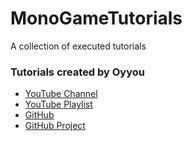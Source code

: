 # MonoGameTutorials
A collection of executed tutorials 
### Tutorials created by Oyyou
  - [YouTube Channel](https://www.youtube.com/c/Oyyou) 
  - [YouTube Playlist](https://www.youtube.com/playlist?list=PLV27bZtgVIJqoeHrQq6Mt_S1-Fvq_zzGZ)
  - [GitHub](https://github.com/Oyyou)
  - [GitHub Project](https://github.com/Oyyou/MonoGame_Tutorials)
